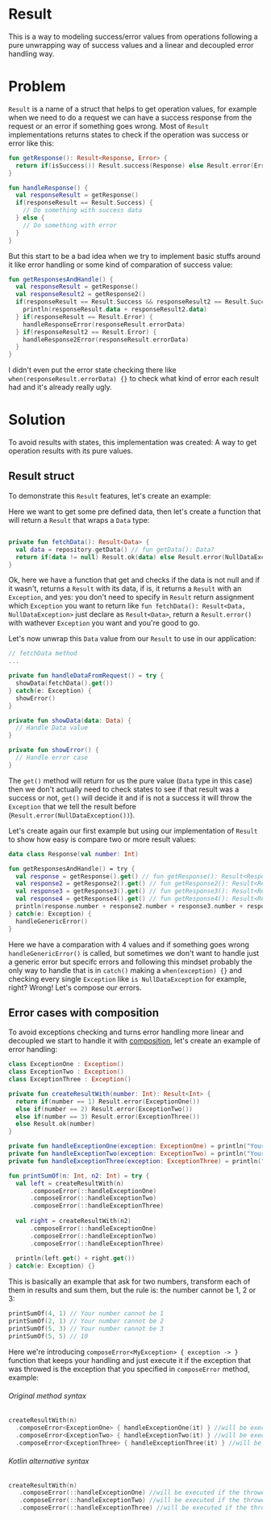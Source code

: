 # Result
This is a way to modeling success/error values from operations following a pure unwrapping way of success values and a linear and decoupled error handling way.

# Problem
`Result` is a name of a struct that helps to get operation values, for example when we need to do a request we can have a success response from the request or an error if something goes wrong. Most of `Result` implementations returns states to check if the operation was success or error like this:

```kotlin
fun getResponse(): Result<Response, Error> {
  return if(isSuccess()) Result.success(Response) else Result.error(Error())
}

fun handleResponse() {
  val responseResult = getResponse()
  if(responseResult == Result.Success) {
    // Do something with success data
  } else {
    // Do something with error
  }
}
```

But this start to be a bad idea when we try to implement basic stuffs around it like error handling or some kind of comparation of success value:

```kotlin
fun getResponsesAndHandle() {
  val responseResult = getResponse()
  val responseResult2 = getResponse2()
  if(responseResult == Result.Success && responseResult2 == Result.Success) {
    println(responseResult.data + responseResult2.data)
  } if(responseResult == Result.Error) {
    handleResponseError(responseResult.errorData)
  } if(responseResult2 == Result.Error) {
    handleResponse2Error(responseResult.errorData)
  }
}
```

I didn't even put the error state checking there like ```when(responseResult.errorData) {}``` to check what kind of error each result had and it's already really ugly.

# Solution
To avoid results with states, this implementation was created: A way to get operation results with its pure values.

## Result struct

To demonstrate this `Result` features, let's create an example:

Here we want to get some pre defined data, then let's create a function that will return a `Result` that wraps a `Data` type:

```kotlin

private fun fetchData(): Result<Data> {
  val data = repository.getData() // fun getData(): Data?
  return if(data != null) Result.ok(data) else Result.error(NullDataException())
}
```

Ok, here we have a function that get and checks if the data is not null and if it wasn't, returns a `Result` with its data, if is, it returns a `Result` with an `Exception`, and yes: you don't need to specify in `Result` return assignment which `Exception` you want to return like `fun fetchData(): Result<Data, NullDataException>` just declare as `Result<Data>`, return a `Result.error()` with wathever `Exception` you want and you're good to go.

Let's now unwrap this `Data` value from our `Result` to use in our application:

```kotlin
// fetchData method
...

private fun handleDataFromRequest() = try {
  showData(fetchData().get())
} catch(e: Exception) {
  showError()
}

private fun showData(data: Data) {
  // Handle Data value
}

private fun showError() {
  // Handle error case 
}
```

The `get()` method will return for us the pure value (`Data` type in this case) then we don't actually need to check states to see if that result was a success or not, `get()` will decide it and if is not a success it will throw the `Exception` that we tell the result before (`Result.error(NullDataException())`). 

Let's create again our first example but using our implementation of `Result` to show how easy is compare two or more result values:

```kotlin
data class Response(val number: Int)

fun getResponsesAndHandle() = try {
  val response = getResponse().get() // fun getResponse(): Result<Response>
  val response2 = getResponse2().get() // fun getResponse2(): Result<Response>
  val response3 = getResponse3().get() // fun getResponse3(): Result<Response>
  val response4 = getResponse4().get() // fun getResponse4(): Result<Response>
  println(response.number + response2.number + response3.number + response4.number)
} catch(e: Exception) {
  handleGenericError()
}
```

Here we have a comparation with 4 values and if something goes wrong `handleGenericError()` is called, but sometimes we don't want to handle just a generic error but specifc errors and following this mindset probably the only way to handle that is in `catch()` making a `when(exception) {}` and checking every single `Exception` like `is NullDataException` for example, right? Wrong! Let's compose our errors.

## Error cases with composition

To avoid exceptions checking and turns error handling more linear and decoupled we start to handle it with [composition](https://en.wikipedia.org/wiki/Function_composition_(computer_science)), let's create an example of error handling:

```kotlin
class ExceptionOne : Exception()
class ExceptionTwo : Exception()
class ExceptionThree : Exception()

private fun createResultWith(number: Int): Result<Int> {
  return if(number == 1) Result.error(ExceptionOne())
  else if(number == 2) Result.error(ExceptionTwo())
  else if(number == 3) Result.error(ExceptionThree())
  else Result.ok(number)
}

private fun handleExceptionOne(exception: ExceptionOne) = println("Your number cannot be 1")
private fun handleExceptionTwo(exception: ExceptionTwo) = println("Your number cannot be 2")
private fun handleExceptionThree(exception: ExceptionThree) = println("Your number cannot be 3")

fun printSumOf(n: Int, n2: Int) = try {
  val left = createResultWith(n)
      .composeError(::handleExceptionOne)
      .composeError(::handleExceptionTwo)
      .composeError(::handleExceptionThree)
      
  val right = createResultWith(n2)
      .composeError(::handleExceptionOne)
      .composeError(::handleExceptionTwo)
      .composeError(::handleExceptionThree)
      
  println(left.get() + right.get())
} catch(e: Exception) {}
```

This is basically an example that ask for two numbers, transform each of them in results and sum them, but the rule is: the number cannot be 1, 2 or 3:

```kotlin
printSumOf(4, 1) // Your number cannot be 1
printSumOf(2, 1) // Your number cannot be 2
printSumOf(5, 3) // Your number cannot be 3
printSumOf(5, 5) // 10
```

Here we're introducing `composeError<MyException> { exception -> }` function that keeps your handling and just execute it if the exception that was throwed is the exception that you specified in `composeError` method, example:

###### Original method syntax
```kotlin
createResultWith(n)
  .composeError<ExceptionOne> { handleExceptionOne(it) } //will be executed if the throwed exception is ExceptionOne
  .composeError<ExceptionTwo> { handleExceptionTwo(it) } //will be executed if the throwed exception is ExceptionTwo
  .composeError<ExceptionThree> { handleExceptionThree(it) } //will be executed if the throwed exception is ExceptionThree
```

###### Kotlin alternative syntax
```kotlin
createResultWith(n)
   .composeError(::handleExceptionOne) //will be executed if the throwed exception is ExceptionOne
   .composeError(::handleExceptionTwo) //will be executed if the throwed exception is ExceptionTwo
   .composeError(::handleExceptionThree) //will be executed if the throwed exception is ExceptionThree
```
